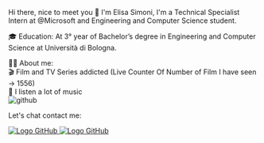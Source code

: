 Hi there, nice to meet you 👋
I'm Elisa Simoni, I'm a Technical Specialist Intern at @Microsoft and Engineering and Computer Science student.

🎓 Education:
At 3° year of Bachelor’s degree in Engineering and Computer Science at Università di Bologna.


👨‍💻 About me:<br>
🎬 Film and TV Series addicted (Live Counter Of Number of Film I have seen -> 1556)<br>
🎵 I listen a lot of music <br>![github](https://user-images.githubusercontent.com/73821477/236170047-1765662f-d5df-4f56-95ed-d3ca060f9966.png)


Let's chat contact me:

<a href="https://github.com/xeli00">
  <img src="![github](https://user-images.githubusercontent.com/73821477/236170047-1765662f-d5df-4f56-95ed-d3ca060f9966.png)" alt="Logo GitHub" 
       class="darkmode-toggle"/>
  <img src="https://s18955.pcdn.co/wp-content/uploads/2018/02/github.png" alt="Logo GitHub" 
       class="darkmode-toggle"/>
</a>

